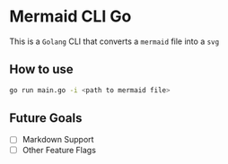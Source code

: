 # Mermaid CLI Go

This is a `Golang` CLI that converts a `mermaid` file into a `svg`

## How to use

```bash
go run main.go -i <path to mermaid file>
```

## Future Goals

- [ ] Markdown Support
- [ ] Other Feature Flags